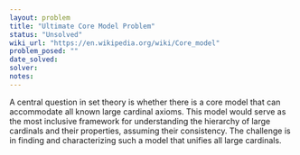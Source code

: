 ```yaml
---
layout: problem
title: "Ultimate Core Model Problem"
status: "Unsolved"
wiki_url: "https://en.wikipedia.org/wiki/Core_model"
problem_posed: ""
date_solved:
solver:
notes:
---
```

A central question in set theory is whether there is a core model that can accommodate all known large cardinal axioms. This model would serve as the most inclusive framework for understanding the hierarchy of large cardinals and their properties, assuming their consistency. The challenge is in finding and characterizing such a model that unifies all large cardinals.